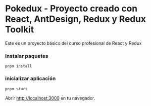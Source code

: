 # Pokedux - Proyecto creado con React, AntDesign, Redux y Redux Toolkit

Este es un proyecto básico del curso profesional de React y Redux

### Instalar paquetes

`pnpm install`

### inicializar aplicación

`pnpm start`

Abrir [http://localhost:3000](http://localhost:3000) en tu navegador.
